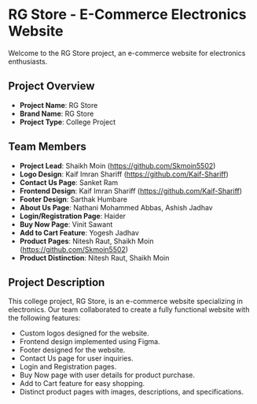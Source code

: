 # RG Store - E-Commerce Electronics Website

Welcome to the RG Store project, an e-commerce website for electronics enthusiasts.

## Project Overview

- **Project Name**: RG Store
- **Brand Name**: RG Store
- **Project Type**: College Project

## Team Members

- **Project Lead**: Shaikh Moin (https://github.com/Skmoin5502)
- **Logo Design**: Kaif Imran Shariff (https://github.com/Kaif-Shariff)
- **Contact Us Page**: Sanket Ram
- **Frontend Design**: Kaif Imran Shariff (https://github.com/Kaif-Shariff)
- **Footer Design**: Sarthak Humbare
- **About Us Page**: Nathani Mohammed Abbas, Ashish Jadhav
- **Login/Registration Page**: Haider
- **Buy Now Page**: Vinit Sawant
- **Add to Cart Feature**: Yogesh Jadhav
- **Product Pages**: Nitesh Raut, Shaikh Moin (https://github.com/Skmoin5502)
- **Product Distinction**: Nitesh Raut, Shaikh Moin

## Project Description

This college project, RG Store, is an e-commerce website specializing in electronics. Our team collaborated to create a fully functional website with the following features:

- Custom logos designed for the website.
- Frontend design implemented using Figma.
- Footer designed for the website.
- Contact Us page for user inquiries.
- Login and Registration pages.
- Buy Now page with user details for product purchase.
- Add to Cart feature for easy shopping.
- Distinct product pages with images, descriptions, and specifications.
